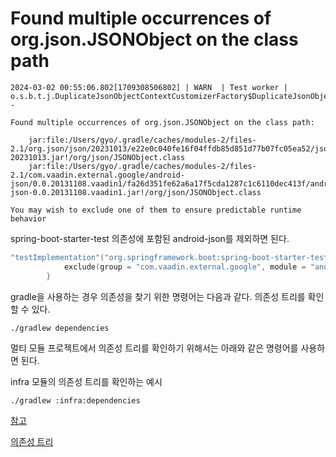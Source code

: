 # Found multiple occurrences of org.json.JSONObject on the class path

```shell
2024-03-02 00:55:06.802[1709308506802] | WARN  | Test worker | o.s.b.t.j.DuplicateJsonObjectContextCustomizerFactory$DuplicateJsonObjectContextCustomizer - 

Found multiple occurrences of org.json.JSONObject on the class path:

	jar:file:/Users/gyo/.gradle/caches/modules-2/files-2.1/org.json/json/20231013/e22e0c040fe16f04ffdb85d851d77b07fc05ea52/json-20231013.jar!/org/json/JSONObject.class
	jar:file:/Users/gyo/.gradle/caches/modules-2/files-2.1/com.vaadin.external.google/android-json/0.0.20131108.vaadin1/fa26d351fe62a6a17f5cda1287c1c6110dec413f/android-json-0.0.20131108.vaadin1.jar!/org/json/JSONObject.class

You may wish to exclude one of them to ensure predictable runtime behavior
```

spring-boot-starter-test 의존성에 포함된 android-json를  제외하면 된다.

```build.gradle.kts
"testImplementation"("org.springframework.boot:spring-boot-starter-test") {
            exclude(group = "com.vaadin.external.google", module = "android-json")
        }
```

gradle을 사용하는 경우 의존성을 찾기 위한 명령어는 다음과 같다. 의존성 트리를 확인할 수 있다.

```shell
./gradlew dependencies
```

멀티 모듈 프로젝트에서 의존성 트리를 확인하기 위해서는 아래와 같은 명령어를 사용하면 된다.

 infra 모듈의 의존성 트리를 확인하는 예시

```shell
./gradlew :infra:dependencies
```

[참고](https://stackoverflow.com/questions/52980064/maven-spring-boot-found-multiple-occurrences-of-org-json-jsonobject-on-the-cl)

[의존성 트리](https://stackoverflow.com/questions/21645071/using-gradle-to-find-dependency-tree)